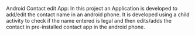  Android Contact edit App:
In this project an Application is developed to add/edit the contact name in an android phone. 
It is developed using a child activity to check if the name entered is legal and then edits/adds the contact in pre-installed contact app in the android phone.
